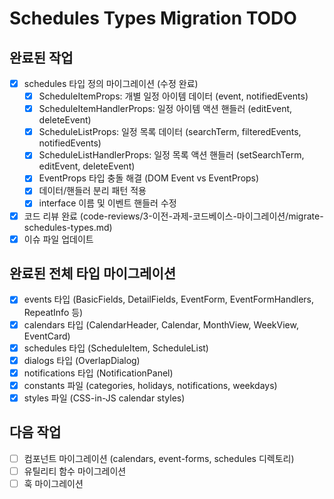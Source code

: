 # Schedules Types Migration TODO

## 완료된 작업

- [x] schedules 타입 정의 마이그레이션 (수정 완료)
  - [x] ScheduleItemProps: 개별 일정 아이템 데이터 (event, notifiedEvents)
  - [x] ScheduleItemHandlerProps: 일정 아이템 액션 핸들러 (editEvent, deleteEvent)
  - [x] ScheduleListProps: 일정 목록 데이터 (searchTerm, filteredEvents, notifiedEvents)
  - [x] ScheduleListHandlerProps: 일정 목록 액션 핸들러 (setSearchTerm, editEvent, deleteEvent)
  - [x] EventProps 타입 충돌 해결 (DOM Event vs EventProps)
  - [x] 데이터/핸들러 분리 패턴 적용
  - [x] interface 이름 및 이벤트 핸들러 수정
- [x] 코드 리뷰 완료 (code-reviews/3-이전-과제-코드베이스-마이그레이션/migrate-schedules-types.md)
- [x] 이슈 파일 업데이트

## 완료된 전체 타입 마이그레이션

- [x] events 타입 (BasicFields, DetailFields, EventForm, EventFormHandlers, RepeatInfo 등)
- [x] calendars 타입 (CalendarHeader, Calendar, MonthView, WeekView, EventCard)
- [x] schedules 타입 (ScheduleItem, ScheduleList)
- [x] dialogs 타입 (OverlapDialog)
- [x] notifications 타입 (NotificationPanel)
- [x] constants 파일 (categories, holidays, notifications, weekdays)
- [x] styles 파일 (CSS-in-JS calendar styles)

## 다음 작업

- [ ] 컴포넌트 마이그레이션 (calendars, event-forms, schedules 디렉토리)
- [ ] 유틸리티 함수 마이그레이션
- [ ] 훅 마이그레이션
